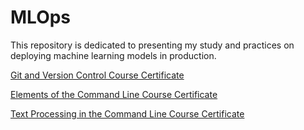 # MLOps

This repository is dedicated to presenting my study and practices on deploying machine learning models in production.

[Git and Version Control Course Certificate](https://app.dataquest.io/view_cert/8WJ2I899VB29O2X14YM7)

[Elements of the Command Line Course Certificate](https://app.dataquest.io/view_cert/O2UWARAT9LUXP4UXY077)

[Text Processing in the Command Line Course Certificate](https://app.dataquest.io/view_cert/QQJB8YPFXS22C0FYER81)


